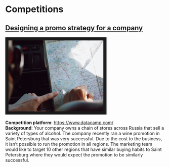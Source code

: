 # Competitions

## [Designing a promo strategy for a company](https://github.com/SergeiDm/Competitions/tree/main/Promo%20strategy)
<img src="https://github.com/SergeiDm/Competitions/blob/main/illustrations/russia_regions.jpg" width="300" height="225" border="10">

**Competition platform**: https://www.datacamp.com/  
**Background**: Your company owns a chain of stores across Russia that sell a variety of types of alcohol. The company recently ran a wine promotion in Saint Petersburg that was very successful. Due to the cost to the business, it isn’t possible to run the promotion in all regions. The marketing team would like to target 10 other regions that have similar buying habits to Saint Petersburg where they would expect the promotion to be similarly successful.
